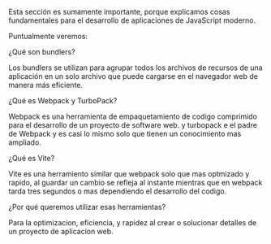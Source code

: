 Esta sección es sumamente importante, porque explicamos cosas fundamentales para el desarrollo de aplicaciones de JavaScript moderno.

Puntualmente veremos:

¿Qué son bundlers?

Los bundlers se utilizan para agrupar todos los archivos de recursos de una aplicación en un solo archivo que puede cargarse en el navegador web de manera más eficiente.

¿Qué es Webpack y TurboPack?

Webpack es una herramienta de empaquetamiento de codigo comprimido para el desarrollo de un proyecto de software web.
y turbopack e el padre de Webpack y es casi lo mismo solo que tienen un conocimiento mas ampliado.


¿Qué es Vite?

Vite es una herramiento similar que webpack solo que mas optmizado y rapido, al guardar un cambio se refleja al instante mientras que en webpack tarda tres segundos o mas dependiendo el desarrollo del codigo. 

¿Por qué queremos utilizar esas herramientas?

Para la optimizacion, eficiencia, y rapidez al crear o solucionar detalles de un proyecto de aplicacion web.